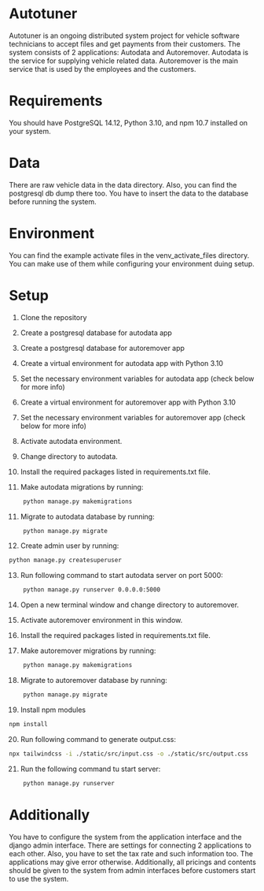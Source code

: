 # Autotuner

Autotuner is an ongoing distributed system project for vehicle software technicians to accept files and get payments from their customers. The system consists of 2 applications: Autodata and Autoremover. Autodata is the service for supplying vehicle related data. Autoremover is the main service that is used by the employees and the customers.

# Requirements

You should have PostgreSQL 14.12, Python 3.10, and npm 10.7 installed on your system.

# Data

There are raw vehicle data in the data directory. Also, you can find the postgresql db dump there too. You have to insert the data to the database before running the system.

# Environment

You can find the example activate files in the venv_activate_files directory. You can make use of them while configuring your environment duing setup.

# Setup

1. Clone the repository

2. Create a postgresql database for autodata app

3. Create a postgresql database for autoremover app

4. Create a virtual environment for autodata app with Python 3.10

5. Set the necessary environment variables for autodata app (check below for more info)

6. Create a virtual environment for autoremover app with Python 3.10

7. Set the necessary environment variables for autoremover app (check below for more info)

8. Activate autodata environment.

9. Change directory to autodata.

10. Install the required packages listed in requirements.txt file.

11. Make autodata migrations by running:

```bash
    python manage.py makemigrations
```

11. Migrate to autodata database by running:

```bash
    python manage.py migrate
```

12. Create admin user by running:

```bash
python manage.py createsuperuser
```

13. Run following command to start autodata server on port 5000:

```bash
    python manage.py runserver 0.0.0.0:5000
```

14. Open a new terminal window and change directory to autoremover.

15. Activate autoremover environment in this window.

16. Install the required packages listed in requirements.txt file.

17. Make autoremover migrations by running:

```bash
    python manage.py makemigrations
```

18. Migrate to autoremover database by running:

```bash
    python manage.py migrate
```

19. Install npm modules

```bash
npm install
```

20. Run following command to generate output.css:

```bash
npx tailwindcss -i ./static/src/input.css -o ./static/src/output.css
```

21. Run the following command tu start server:

```bash
    python manage.py runserver
```

# Additionally

You have to configure the system from the application interface and the django admin interface. There are settings for connecting 2 applications to each other. Also, you have to set the tax rate and such information too. The applications may give error otherwise. Additionally, all pricings and contents should be given to the system from admin interfaces before customers start to use the system.
